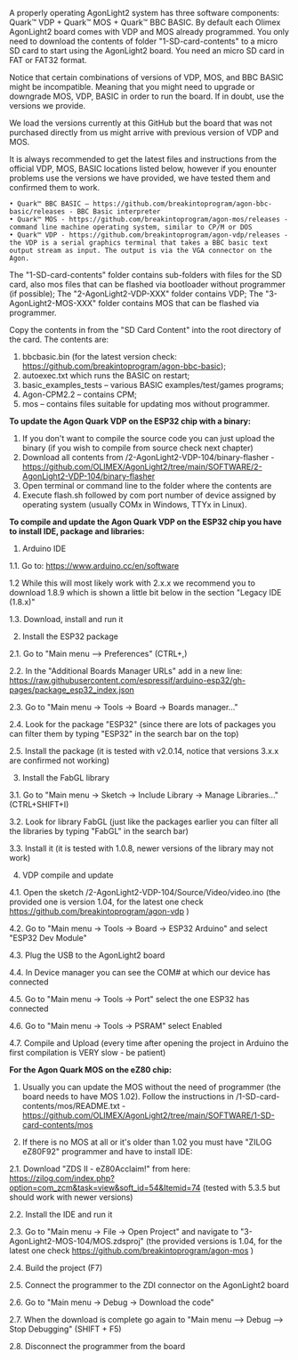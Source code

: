 A properly operating AgonLight2 system has three software components: Quark™ VDP + Quark™ MOS + Quark™ BBC BASIC. By default each Olimex AgonLight2 board comes with VDP and MOS already programmed. You only need to download the contents of folder "1-SD-card-contents" to a micro SD card to start using the AgonLight2 board. You need an micro SD card in FAT or FAT32 format.

Notice that certain combinations of versions of VDP, MOS, and BBC BASIC might be incompatible. Meaning that you might need to upgrade or downgrade MOS, VDP, BASIC in order to run the board. If in doubt, use the versions we provide.

We load the versions currently at this GitHub but the board that was not purchased directly from us might arrive with previous version of VDP and MOS.

It is always recommended to get the latest files and instructions from the official VDP, MOS, BASIC locations listed below, however if you enounter problems use the versions we have provided, we have tested them and confirmed them to work. 

    • Quark™ BBC BASIC – https://github.com/breakintoprogram/agon-bbc-basic/releases - BBC Basic interpreter
    • Quark™ MOS - https://github.com/breakintoprogram/agon-mos/releases - command line machine operating system, similar to CP/M or DOS
    • Quark™ VDP - https://github.com/breakintoprogram/agon-vdp/releases - the VDP is a serial graphics terminal that takes a BBC basic text output stream as input. The output is via the VGA connector on the Agon.

The "1-SD-card-contents" folder contains sub-folders with files for the SD card, also mos files that can be flashed via bootloader without programmer (if possible);
The "2-AgonLight2-VDP-XXX" folder contains VDP;
The "3-AgonLight2-MOS-XXX" folder contains MOS that can be flashed via programmer.

Copy the contents in from the "SD Card Content" into the root directory of the card. The contents are:

1) bbcbasic.bin (for the latest version check: https://github.com/breakintoprogram/agon-bbc-basic);
2) autoexec.txt which runs the BASIC on restart;
3) basic_examples_tests – various BASIC examples/test/games programs;
4) Agon-CPM2.2 – contains CPM;
5) mos – contains files suitable for updating mos without programmer.

**To update the Agon Quark VDP on the ESP32 chip with a binary:**

1. If you don't want to compile the source code you can just upload the binary (if you wish to compile from source check next chapter)
2.  Download all contents from /2-AgonLight2-VDP-104/binary-flasher - https://github.com/OLIMEX/AgonLight2/tree/main/SOFTWARE/2-AgonLight2-VDP-104/binary-flasher
3.  Open terminal or command line to the folder where the contents are
4.  Execute flash.sh followed by com port number of device assigned by operating system (usually COMx in Windows, TTYx in Linux).

**To compile and update the Agon Quark VDP on the ESP32 chip you have to install IDE, package and libraries:**

1. Arduino IDE

1.1. Go to: https://www.arduino.cc/en/software

1.2 While this will most likely work with 2.x.x we recommend you to download 1.8.9 which is shown a little bit below in the section "Legacy IDE (1.8.x)"

1.3. Download, install and run it

2. Install the ESP32 package

2.1. Go to "Main menu --> Preferences" (CTRL+,)

2.2. In the "Additional Boards Manager URLs" add in a new line: https://raw.githubusercontent.com/espressif/arduino-esp32/gh-pages/package_esp32_index.json

2.3. Go to "Main menu -> Tools -> Board -> Boards manager..."

2.4. Look for the package "ESP32" (since there are lots of packages you can filter them by typing "ESP32" in the search bar on the top)

2.5. Install the package (it is tested with v2.0.14, notice that versions 3.x.x are confirmed not working)

3. Install the FabGL library

3.1. Go to "Main menu -> Sketch -> Include Library -> Manage Libraries..." (CTRL+SHIFT+I)

3.2. Look for library FabGL (just like the packages earlier you can filter all the libraries by typing "FabGL" in the search bar)

3.3. Install it (it is tested with 1.0.8, newer versions of the library may not work)

4. VDP compile and update
   
4.1. Open the sketch /2-AgonLight2-VDP-104/Source/Video/video.ino (the provided one is version 1.04, for the latest one check https://github.com/breakintoprogram/agon-vdp )

4.2. Go to "Main menu -> Tools -> Board -> ESP32 Arduino" and select "ESP32 Dev Module"

4.3. Plug the USB to the AgonLight2 board

4.4. In Device manager you can see the COM# at which our device has connected

4.5. Go to "Main menu -> Tools -> Port" select the one ESP32 has connected

4.6. Go to "Main menu -> Tools -> PSRAM" select Enabled

4.7. Compile and Upload (every time after opening the project in Arduino the first compilation is VERY slow - be patient)

**For the Agon Quark MOS on the eZ80 chip:**

1. Usually you can update the MOS without the need of programmer (the board needs to have MOS 1.02). Follow the instructions in /1-SD-card-contents/mos/README.txt - https://github.com/OLIMEX/AgonLight2/tree/main/SOFTWARE/1-SD-card-contents/mos

2. If there is no MOS at all or it's older than 1.02 you must have "ZILOG eZ80F92" programmer and have to install IDE:

2.1. Download "ZDS II - eZ80Acclaim!" from here: https://zilog.com/index.php?option=com_zcm&task=view&soft_id=54&Itemid=74 (tested with 5.3.5 but should work with newer versions)

 2.2. Install the IDE and run it

   2.3. Go to "Main menu -> File -> Open Project" and navigate to  "3-AgonLight2-MOS-104/MOS.zdsproj" (the provided versions is 1.04, for the latest one check https://github.com/breakintoprogram/agon-mos )
   
   2.4. Build the project (F7)
   
   2.5. Connect the programmer to the ZDI connector on the AgonLight2 board

   2.6. Go to "Main menu -> Debug -> Download the code"
   
   2.7. When the download is complete go again to "Main menu --> Debug --> Stop Debugging" (SHIFT + F5)

   2.8. Disconnect the programmer from the board
